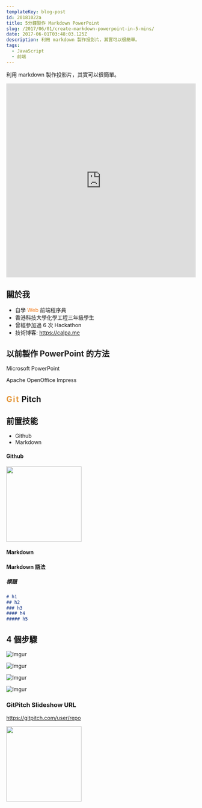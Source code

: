 ```yaml
---
templateKey: blog-post
id: 20181022a
title: 5分鐘製作 Markdown PowerPoint
slug: /2017/06/01/create-markdown-powerpoint-in-5-mins/
date: 2017-06-01T03:48:03.125Z
description: 利用 markdown 製作投影片，其實可以很簡單。
tags:
  - JavaScript
  - 前端
---
```


利用 markdown 製作投影片，其實可以很簡單。

<iframe width='100%' height='515' src='https://gitpitch.com/calpa/slides/master?grs=github&t=white' frameborder='0' allowfullscreen></iframe>

## 關於我

- 自學 <span style=" color: #f48024">Web</span> 前端程序員
- 香港科技大學化學工程三年級學生
- 曾經參加過 6 次 Hackathon
- 技術博客: https://calpa.me

## 以前製作 PowerPoint 的方法

Microsoft PowerPoint

Apache OpenOffice Impress

## <span style="letter-spacing: 0.1em; color: #e49436; text-transform:none">Git</span> Pitch

## 前置技能

- Github
- Markdown

#### Github

<img src="https://i.imgur.com/Riz9ctd.png" height="200" width="200" />

#### Markdown

#### Markdown 語法

##### 標題

```Markdown
# h1
## h2
### h3
#### h4
##### h5
```

## 4 個步驟

![Imgur](https://i.imgur.com/HqSHVOy.png)

![Imgur](https://i.imgur.com/ZwDgHFr.png)

![Imgur](https://i.imgur.com/RLV4Ut0.png)

![Imgur](https://i.imgur.com/uOoSrMa.png)

### GitPitch Slideshow URL

https://gitpitch.com/user/repo

<img src="https://calpa.me/img/qrcode.png" height="200" width="200" />
